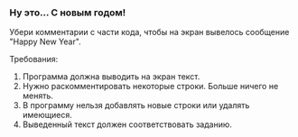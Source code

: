 
### Ну это… С новым годом!

Убери комментарии с части кода, чтобы на экран вывелось сообщение &quot;Happy New Year&quot;.


Требования:
1.	Программа должна выводить на экран текст.
2.	Нужно раскомментировать некоторые строки. Больше ничего не менять.
3.	В программу нельзя добавлять новые строки или удалять имеющиеся.
4.	Выведенный текст должен соответствовать заданию.


